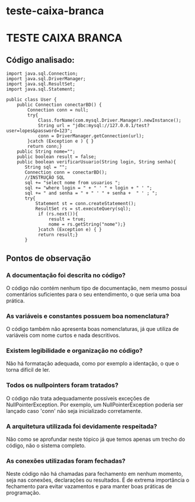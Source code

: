# teste-caixa-branca
# TESTE CAIXA BRANCA

## Código analisado:
```
import java.sql.Connection;
import java.sql.DriverManager;
import java.sql.ResultSet;
import java.sql.Statement;

public class User {
    public Connection conectarBD() {
        Connection conn = null;
        try{
            Class.forName(com.mysql.Driver.Manager).newInstance();
            String url = "jdbc:mysql://127.0.0.1/test?user=lopes&password=123";
            conn = DriverManager.getConnection(url);
        }catch (Exception e ) { }
        return conn;}
    public String nome="";
    public boolean result = false;
    public boolean verificarUsuario(String login, String senha){
       String sql = "";
       Connection conn = conectarBD();
       //INSTRUÇÃO SQL
       sql += "select nome from usuarios ";
       sql += "where login = " + " ' " + login + " ' ";
       sql += " and senha = " + " ' " + senha +  " ' ; ";
       try{
           Statement st = conn.createStatement();
           ResultSet rs = st.executeQuery(sql);
            if (rs.next()){
                result = true;
                nome = rs.getString("nome");}
            }catch (Exception e) { }
            return result;}
       }
```

## Pontos de observação

### A documentação foi descrita no código?
O código não contém nenhum tipo de documentação, nem mesmo possui comentários suficientes para o seu entendimento, o que seria uma boa prática.

### As variáveis e constantes possuem boa nomenclatura?
O código também não apresenta boas nomenclaturas, já que utiliza de variáveis com nome curtos e nada descritivos.

### Existem legibilidade e organização no código?
Não há formatação adequada, como por exemplo a identação, o que o torna difícil de ler.

### Todos os nullpointers foram tratados?
O código não trata adequadamente possíveis exceções de NullPointerException. Por exemplo, um NullPointerException poderia ser lançado caso 'conn' não seja inicializado corretamente.

### A arquitetura utilizada foi devidamente respeitada?
Não como se aprofundar neste tópico já que temos apenas um trecho do código, não o sistema completo.

### As conexões utilizadas foram fechadas?
Neste código não há chamadas para fechamento em nenhum momento, seja nas conexões, declarações ou resultados. É de extrema importância o fechamento para evitar vazamentos e para manter boas práticas de programação. 
